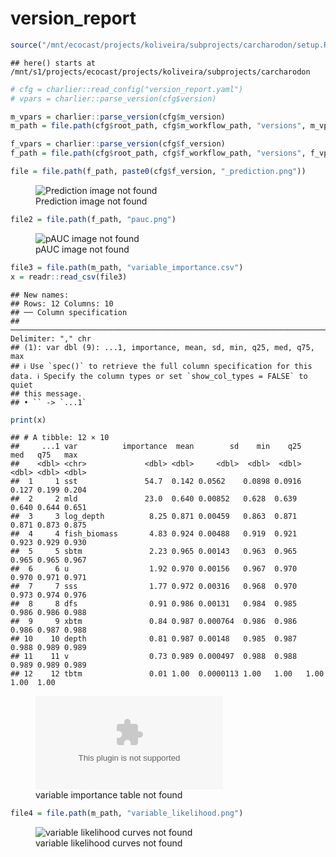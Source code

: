 version_report
================

``` r
source("/mnt/ecocast/projects/koliveira/subprojects/carcharodon/setup.R")
```

    ## here() starts at /mnt/s1/projects/ecocast/projects/koliveira/subprojects/carcharodon

``` r
# cfg = charlier::read_config("version_report.yaml")
# vpars = charlier::parse_version(cfg$version)

m_vpars = charlier::parse_version(cfg$m_version)
m_path = file.path(cfg$root_path, cfg$m_workflow_path, "versions", m_vpars[["major"]], m_vpars[["minor"]], cfg$m_version)

f_vpars = charlier::parse_version(cfg$f_version)
f_path = file.path(cfg$root_path, cfg$f_workflow_path, "versions", f_vpars[["major"]], f_vpars[["minor"]], cfg$f_version)
```

``` r
file = file.path(f_path, paste0(cfg$f_version, "_prediction.png"))
```

<figure>
<img
src="/mnt/s1/projects/ecocast/projects/koliveira/subprojects/carcharodon//workflows/forecast_workflow/versions/v01/100/v01.100.06/v01.100.06_prediction.png"
alt="Prediction image not found" />
<figcaption aria-hidden="true">Prediction image not found</figcaption>
</figure>

``` r
file2 = file.path(f_path, "pauc.png")
```

<figure>
<img
src="/mnt/s1/projects/ecocast/projects/koliveira/subprojects/carcharodon//workflows/forecast_workflow/versions/v01/100/v01.100.06/pauc.png"
alt="pAUC image not found" />
<figcaption aria-hidden="true">pAUC image not found</figcaption>
</figure>

``` r
file3 = file.path(m_path, "variable_importance.csv")
x = readr::read_csv(file3)
```

    ## New names:
    ## Rows: 12 Columns: 10
    ## ── Column specification
    ## ──────────────────────────────────────────────────────────────────────────────────────────────────────────────────────── Delimiter: "," chr
    ## (1): var dbl (9): ...1, importance, mean, sd, min, q25, med, q75, max
    ## ℹ Use `spec()` to retrieve the full column specification for this data. ℹ Specify the column types or set `show_col_types = FALSE` to quiet
    ## this message.
    ## • `` -> `...1`

``` r
print(x)
```

    ## # A tibble: 12 × 10
    ##     ...1 var          importance  mean        sd    min    q25   med   q75   max
    ##    <dbl> <chr>             <dbl> <dbl>     <dbl>  <dbl>  <dbl> <dbl> <dbl> <dbl>
    ##  1     1 sst               54.7  0.142 0.0562    0.0898 0.0916 0.127 0.199 0.204
    ##  2     2 mld               23.0  0.640 0.00852   0.628  0.639  0.640 0.644 0.651
    ##  3     3 log_depth          8.25 0.871 0.00459   0.863  0.871  0.871 0.873 0.875
    ##  4     4 fish_biomass       4.83 0.924 0.00488   0.919  0.921  0.923 0.929 0.930
    ##  5     5 sbtm               2.23 0.965 0.00143   0.963  0.965  0.965 0.965 0.967
    ##  6     6 u                  1.92 0.970 0.00156   0.967  0.970  0.970 0.971 0.971
    ##  7     7 sss                1.77 0.972 0.00316   0.968  0.970  0.973 0.974 0.976
    ##  8     8 dfs                0.91 0.986 0.00131   0.984  0.985  0.986 0.986 0.988
    ##  9     9 xbtm               0.84 0.987 0.000764  0.986  0.986  0.986 0.987 0.988
    ## 10    10 depth              0.81 0.987 0.00148   0.985  0.987  0.988 0.989 0.989
    ## 11    11 v                  0.73 0.989 0.000497  0.988  0.988  0.989 0.989 0.989
    ## 12    12 tbtm               0.01 1.00  0.0000113 1.00   1.00   1.00  1.00  1.00

<figure>
<embed
src="/mnt/s1/projects/ecocast/projects/koliveira/subprojects/carcharodon//workflows/modeling_workflow/versions/v01/100/v01.100.06/variable_importance.csv" />
<figcaption aria-hidden="true">variable importance table not
found</figcaption>
</figure>

``` r
file4 = file.path(m_path, "variable_likelihood.png")
```

<figure>
<img
src="/mnt/s1/projects/ecocast/projects/koliveira/subprojects/carcharodon//workflows/modeling_workflow/versions/v01/100/v01.100.06/variable_likelihood.png"
alt="variable likelihood curves not found" />
<figcaption aria-hidden="true">variable likelihood curves not
found</figcaption>
</figure>
